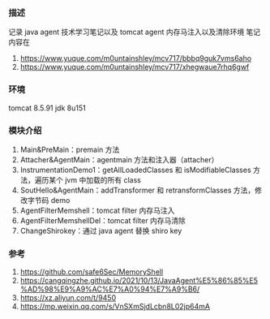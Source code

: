 ### 描述
记录 java agent 技术学习笔记以及 tomcat agent 内存马注入以及清除环境
笔记内容在 
1. https://www.yuque.com/m0untainshley/mcv717/bbbq9guk7vms6aho
2. https://www.yuque.com/m0untainshley/mcv717/xhegwaue7rhq6gwf

### 环境
tomcat 8.5.91
jdk 8u151

### 模块介绍
1. Main&PreMain：premain 方法
2. Attacher&AgentMain：agentmain 方法和注入器（attacher）
3. InstrumentationDemo1：getAllLoadedClasses 和 isModifiableClasses 方法，遍历某个 jvm 中加载的所有 class
4. SoutHello&AgentMain：addTransformer 和 retransformClasses 方法，修改字节码 demo
5. AgentFilterMemshell：tomcat filter 内存马注入
6. AgentFilterMemshellDel：tomcat filter 内存马清除
7. ChangeShirokey：通过 java agent 替换 shiro key


### 参考
1. https://github.com/safe6Sec/MemoryShell
2. https://cangqingzhe.github.io/2021/10/13/JavaAgent%E5%86%85%E5%AD%98%E9%A9%AC%E7%A0%94%E7%A9%B6/
3. https://xz.aliyun.com/t/9450
4. https://mp.weixin.qq.com/s/VnSXmSjdLcbn8L02jp64mA